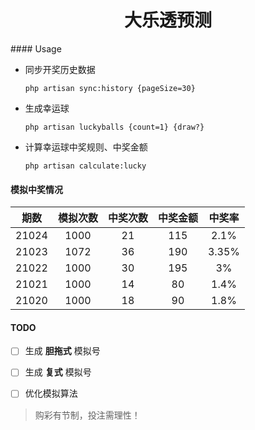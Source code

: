 <h1 align="center">大乐透预测</h1>
#### Usage

- 同步开奖历史数据

  ```shell
  php artisan sync:history {pageSize=30}
  ```


- 生成幸运球

  ```shell
  php artisan luckyballs {count=1} {draw?}
  ```


- 计算幸运球中奖规则、中奖金额

  ```shell
  php artisan calculate:lucky
  ```



#### 模拟中奖情况

| 期数  | 模拟次数 | 中奖次数 | 中奖金额 | 中奖率 |
| :---: | :------: | :------: | :------: | :----: |
| 21024 |   1000   |    21    |   115    |  2.1%  |
| 21023 |   1072   |    36    |   190    | 3.35%  |
| 21022 |   1000   |    30    |   195    |   3%   |
| 21021 |   1000   |    14    |    80    |  1.4%  |
| 21020 |   1000   |    18    |    90    |  1.8%  |



#### TODO

- [ ] 生成 **胆拖式** 模拟号
- [ ] 生成 **复式** 模拟号
- [ ] 优化模拟算法



> 购彩有节制，投注需理性！

